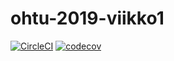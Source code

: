 # ohtu-2019-viikko1

[![CircleCI](https://circleci.com/gh/sinplosion/ohtu-2019-viikko1.svg?style=svg)](https://circleci.com/gh/sinplosion/ohtu-2019-viikko1)
[![codecov](https://codecov.io/gh/sinplosion/ohtu-2019-viikko1/branch/master/graph/badge.svg?token=M5QHUMGQ6L)](https://codecov.io/gh/sinplosion/ohtu-2019-viikko1)
